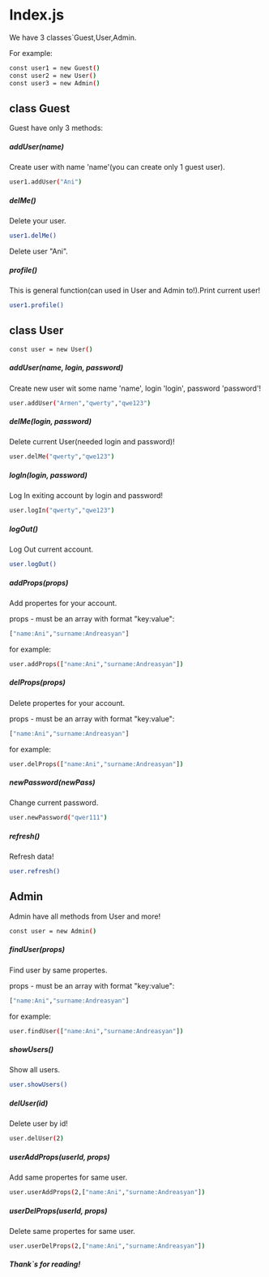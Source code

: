 # Index.js
We have 3 classes`Guest,User,Admin.

For example:

```sh
const user1 = new Guest()
const user2 = new User()
const user3 = new Admin()
```
## class Guest
Guest have only 3 methods:

##### addUser(name) 
Create user with name 'name'(you can create only 1 guest user).

```sh
user1.addUser("Ani")
```

##### delMe()
Delete your user.

```sh
user1.delMe()
```
Delete user "Ani".

##### profile()
This is general function(can used in User and Admin to!).Print current user!

```sh
user1.profile()
```

## class User
```sh
const user = new User()
```
#####  addUser(name, login, password)
Create new user wit some name 'name', login 'login', password 'password'!

```sh
user.addUser("Armen","qwerty","qwe123")
```

##### delMe(login, password)
Delete current User(needed login and password)!

```sh
user.delMe("qwerty","qwe123")
```

##### logIn(login, password)
Log In exiting account by login and password!

```sh
user.logIn("qwerty","qwe123")
```

##### logOut()
Log Out current account.

```sh
user.logOut()
```

##### addProps(props)
Add propertes for your account.

props - must be an array with format "key:value":

```sh
["name:Ani","surname:Andreasyan"]
```

for example:

```sh
user.addProps(["name:Ani","surname:Andreasyan"])
```

##### delProps(props)
Delete propertes for your account.

props - must be an array with format "key:value":

```sh
["name:Ani","surname:Andreasyan"]
```

for example:

```sh
user.delProps(["name:Ani","surname:Andreasyan"])
```

##### newPassword(newPass)
Change current password.

```sh
user.newPassword("qwer111")
```

##### refresh()
Refresh data!

```sh
user.refresh()
```

## Admin
Admin have all methods from User and more!

```sh
const user = new Admin()
```

##### findUser(props)
Find user by same propertes.

props - must be an array with format "key:value":

```sh
["name:Ani","surname:Andreasyan"]
```

for example:

```sh
user.findUser(["name:Ani","surname:Andreasyan"])
```

##### showUsers()
Show all users.

```sh
user.showUsers()
```

##### delUser(id)
Delete user by id!

```sh
user.delUser(2)
```

##### userAddProps(userId, props)
Add same propertes for same user.

```sh
user.userAddProps(2,["name:Ani","surname:Andreasyan"])
```

##### userDelProps(userId, props)
Delete same propertes for same user.

```sh
user.userDelProps(2,["name:Ani","surname:Andreasyan"])
```

##### Thank`s for reading!
